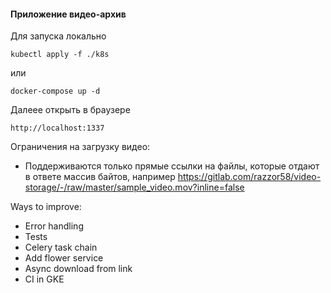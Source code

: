 #### Приложение видео-архив

Для запуска локально
```
kubectl apply -f ./k8s
```
или 
```
docker-compose up -d
```

Далеее открыть в браузере
```
http://localhost:1337
```


Ограничения на загрузку видео:
 - Поддерживаются только прямые ссылки на файлы, которые отдают в ответе массив байтов, например
   https://gitlab.com/razzor58/video-storage/-/raw/master/sample_video.mov?inline=false
    
    
Ways to improve:
 - Error handling
 - Tests
 - Celery task chain 
 - Add flower service
 - Async download from link
 - CI in GKE
 